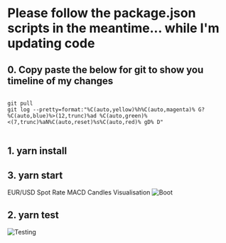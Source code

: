 # Please follow the package.json scripts in the meantime... while I'm updating code

## 0. Copy paste the below for git to show you timeline of my changes

<pre>
<code>
git pull
git log --pretty=format:"%C(auto,yellow)%h%C(auto,magenta)% G? %C(auto,blue)%>(12,trunc)%ad %C(auto,green)%<(7,trunc)%aN%C(auto,reset)%s%C(auto,red)% gD% D"
</code>
</pre>

## 1. yarn install

## 3. yarn start

EUR/USD Spot Rate MACD Candles Visualisation
![Boot](https://github.com/arupalan/react-d3-arup/blob/master/static/macd.gif)

## 2. yarn test

![Testing](https://github.com/arupalan/ng-products/blob/master/static/testing.gif)
